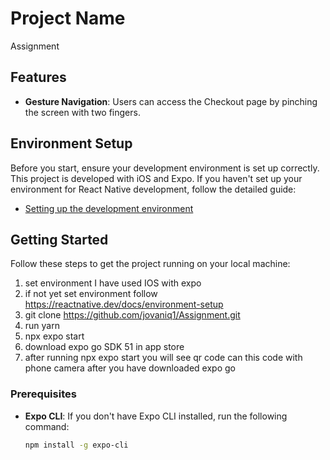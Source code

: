 
# Project Name

Assignment

## Features

- **Gesture Navigation**: Users can access the Checkout page by pinching the screen with two fingers. 
## Environment Setup

Before you start, ensure your development environment is set up correctly. This project is developed with iOS and Expo. If you haven't set up your environment for React Native development, follow the detailed guide:

- [Setting up the development environment](https://reactnative.dev/docs/environment-setup)

## Getting Started

Follow these steps to get the project running on your local machine:
1. set environment I have used IOS with expo 
2. if not yet set environment follow https://reactnative.dev/docs/environment-setup
3. git clone https://github.com/jovaniq1/Assignment.git 
4. run yarn 
6. npx expo start
7. download expo go SDK 51 in app store 
8. after running npx expo start you will see qr code can this code with phone camera after you have downloaded expo go

### Prerequisites

- **Expo CLI**: If you don't have Expo CLI installed, run the following command:
  ```bash
  npm install -g expo-cli

